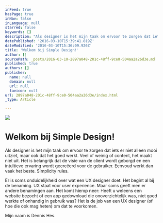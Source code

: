 ```yaml
---
inFeed: true
hasPage: true
inNav: false
inLanguage: null
starred: false
keywords: []
description: "Als designer is het mijn taak om ervoor te zorgen dat iets er niet alleen mooi uitziet, maar ook dat het goed werkt. Veel of weinig of content, het maakt niet uit. Het is belangrijk dat de visie van de client wordt geborgd en een intuïtieve ervaring wordt gecreëerd voor de gebruiker. Eenvoud werkt dan vaak het beste. Simplicity rules.\_"
datePublished: '2016-03-10T15:39:41.819Z'
dateModified: '2016-03-10T15:36:09.926Z'
title: 'Welkom bij Simple Design!'
author: []
sourcePath: _posts/2016-03-10-2897a048-201c-48ff-9ce0-504aa2a26d3e.md
published: true
authors: []
publisher:
  name: null
  domain: null
  url: null
  favicon: null
url: 2897a048-201c-48ff-9ce0-504aa2a26d3e/index.html
_type: Article

---
```

![](https://the-grid-user-content.s3-us-west-2.amazonaws.com/4ebd9286-1ea6-464c-9bf3-ca4c9b64dc02.jpg)

# Welkom bij Simple Design!

Als designer is het mijn taak om ervoor te zorgen dat iets er niet alleen mooi uitziet, maar ook dat het goed werkt. Veel of weinig of content, het maakt niet uit. Het is belangrijk dat de visie van de client wordt geborgd en een intuïtieve ervaring wordt gecreëerd voor de gebruiker. Eenvoud werkt dan vaak het beste. Simplicity rules. 

Er is soms onduidelijkheid over wat een UX designer doet. Het begint al bij de benaming. UX staat voor user experience. Maar soms geeft men er andere benamingen aan. Het komt hierop neer: Heeft u weleens een website bezocht of een app gedownload die onoverzichtelijk was, niet goed werkte of onhandig in gebruik was? Het is de job van een UX designer (of hoe die ook mag heten) om dat te voorkomen.

Mijn naam is Dennis Hes